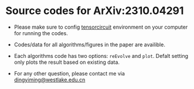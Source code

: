# Source codes for ArXiv:2310.04291
- Please make sure to config [tensorcircuit](https://tensorcircuit.readthedocs.io/en/latest/) environment on your computer for running the codes.

- Codes/data for all algorithms/figures in the paper are availible.

- Each algorithms code has two options: ```reEvolve``` and ```plot```. Defalt setting only plots the result based on existing data.

- For any other question, please contact me via dingyiming@westlake.edu.cn
